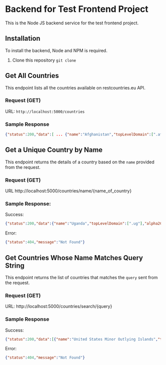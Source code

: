 # Backend for Test Frontend Project
This is the Node JS backend service for the test frontend project.

## Installation
To install the backend, Node and NPM is required.
1. Clone this repository `git clone `

## Get All Countries
This endpoint lists all the countries available on restcountries.eu API.
### Request (GET)
URL: `http://localhost:5000/countries`

### Sample Response
```json
{"status":200,"data":[ ... {"name":"Afghanistan","topLevelDomain":[".af"],"alpha2Code":"AF","alpha3Code":"AFG","callingCodes":["93"],"capital":"Kabul","altSpellings":["AF","Afġānistān"],"region":"Asia","subregion":"Southern Asia","population":27657145,"latlng":[33,65],"demonym":"Afghan","area":652230,"gini":27.8,"timezones":["UTC+04:30"],"borders":["IRN","PAK","TKM","UZB","TJK","CHN"],"nativeName":"افغانستان","numericCode":"004","currencies":[{"code":"AFN","name":"Afghan afghani","symbol":"؋"}],"languages": ... } ... ]}
```

## Get a Unique Country by Name
This endpoint returns the details of a country based on the `name` provided from the request.

### Request (GET)
URL http://localhost:5000/countries/name/{name_of_country}

### Sample Response:
Success:
```json
{"status":200,"data":{"name":"Uganda","topLevelDomain":[".ug"],"alpha2Code":"UG","alpha3Code":"UGA","callingCodes":["256"],"capital":"Kampala","altSpellings":["UG","Republic of Uganda","Jamhuri ya Uganda"],"region":"Africa","subregion":"Eastern Africa","population":33860700,"latlng":[1,32],"demonym":"Ugandan","area":241550,"gini":44.3,"timezones":["UTC+03:00"],"borders":["COD","KEN","RWA","SSD","TZA"],"nativeName":"Uganda","numericCode":"800","currencies": ... }}
```

Error:
```json
{"status":404,"message":"Not Found"}
```


## Get Countries Whose Name Matches Query String
This endpoint returns the list of countries that matches the `query` sent from the request.

### Request (GET)
URL: http://localhost:5000/countries/search/{query}

### Sample Response
Success:
```json
{"status":200,"data":[{"name":"United States Minor Outlying Islands","topLevelDomain":[".us"],"alpha2Code":"UM","alpha3Code":"UMI","callingCodes":[""],"capital":"","altSpellings":["UM"],"region":"Americas","subregion":"Northern America","population":300,"latlng":[],"demonym":"American","area":null,"gini":null,"timezones":["UTC-11:00","UTC-10:00","UTC+12:00"],"borders":...},{"name":"Tanzania, United Republic of","topLevelDomain":[".tz"],"alpha2Code":"TZ","alpha3Code":"TZA","callingCodes":["255"],"capital":"Dodoma","altSpellings":["TZ","United Republic of Tanzania","Jamhuri ya Muungano wa Tanzania"],"region":"Africa","subregion":"Eastern Africa","population":55155000,"latlng":[-6,35],"demonym":"Tanzanian",...}, ... ]}
```

Error:
```json
{"status":404,"message":"Not Found"}
```